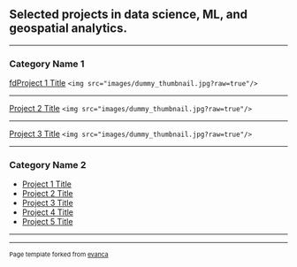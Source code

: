 ## Selected projects in data science, ML, and geospatial analytics.

---

### Category Name 1

[fdProject 1 Title](/sample_page)
`<img src="images/dummy_thumbnail.jpg?raw=true"/>`

---

[Project 2 Title](/pdf/sample_presentation.pdf)
`<img src="images/dummy_thumbnail.jpg?raw=true"/>`

---

[Project 3 Title](http://example.com/)
`<img src="images/dummy_thumbnail.jpg?raw=true"/>`

---

### Category Name 2

- [Project 1 Title](http://example.com/)
- [Project 2 Title](http://example.com/)
- [Project 3 Title](http://example.com/)
- [Project 4 Title](http://example.com/)
- [Project 5 Title](http://example.com/)

---

---

<p style="font-size:11px">Page template forked from <a href="https://github.com/evanca/quick-portfolio">evanca</a></p>
<!-- Remove above link if you don't want to attibute -->
